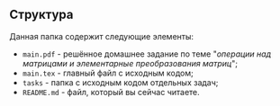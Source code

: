 ## Структура

Данная папка содержит следующие элементы:

* `main.pdf` - решённое домашнее задание по теме "*операции над матрицами и элементарные преобразования матриц*";
* `main.tex` - главный файл с исходным кодом;
* `tasks` - папка с исходным кодом отдельных задач;
* `README.md` - файл, который вы сейчас читаете.